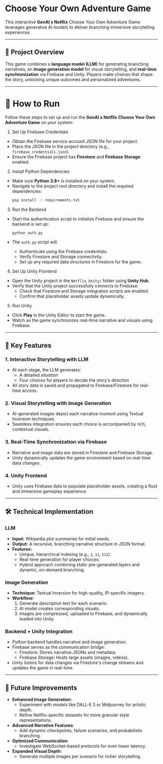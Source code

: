 # Choose Your Own Adventure Game

This interactive **GenAI x Netflix** Choose Your Own Adventure Game leverages generative AI models to deliver branching immersive storytelling experiences.

---

## 🚀 Project Overview

This game combines a **language model (LLM)** for generating branching narratives, an **image generation model** for visual storytelling, and **real-time synchronization** via Firebase and Unity. Players make choices that shape the story, unlocking unique outcomes and personalized adventures.

---


# 🔧 How to Run

Follow these steps to set up and run the **GenAI x Netflix Choose Your Own Adventure Game** on your system:

1. Set Up Firebase Credentials

- Obtain the Firebase service account JSON file for your project.
- Place the JSON file in the project directory (e.g., `firebase_credentials.json`).
- Ensure the Firebase project has **Firestore** and **Firebase Storage** enabled.

2. Install Python Dependencies

- Make sure **Python 3.8+** is installed on your system.
- Navigate to the project root directory and install the required dependencies:
  ```bash
  pip install -r requirements.txt
  ```

3. Run the Backend

- Start the authentication script to initialize Firebase and ensure the backend is set up:

  ```bash
  python auth.py
  ```

- The `auth.py` script will:

  - Authenticate using the Firebase credentials.
  - Verify Firestore and Storage connectivity.
  - Set up any required data structures in Firestore for the game.

4. Set Up Unity Frontend

- Open the Unity project in the `Netflix_Unity/` folder using **Unity Hub**.
- Verify that the Unity project successfully connects to Firebase:
     - Check that Firestore and Storage integration scripts are enabled.
     - Confirm that placeholder assets update dynamically.

5. Run Unity

- Click **Play** in the Unity Editor to start the game.
- Watch as the game synchronizes real-time narrative and visuals using Firebase.

---

## 🔧 Key Features

### 1. **Interactive Storytelling with LLM**
- At each stage, the LLM generates:
  - A detailed *situation*
  - Four *choices* for players to decide the story's direction
- All story data is saved and propagated to Firebase/Firestore for real-time access.

### 2. **Visual Storytelling with Image Generation**
- AI-generated images depict each narrative moment using Textual Inversion techniques.
- Seamless integration ensures each choice is accompanied by rich, contextual visuals.

### 3. **Real-Time Synchronization via Firebase**
- Narrative and image data are stored in Firestore and Firebase Storage.
- Unity dynamically updates the game environment based on real-time data changes.

### 4. **Unity Frontend**
- Unity uses Firebase data to populate placeholder assets, creating a fluid and immersive gameplay experience.

---

## 🛠️ Technical Implementation

### LLM
- **Input:** Wikipedia plot summaries for initial seeds.
- **Output:** A recursive, branching narrative structure in JSON format.
- **Features:**
  - Unique, hierarchical indexing (e.g., `1`, `11`, `111`).
  - Real-time generation for player choices.
  - Hybrid approach combining static pre-generated layers and dynamic, on-demand branching.

### Image Generation
- **Technique:** Textual Inversion for high-quality, IP-specific imagery.
- **Workflow:**
  1. Generate descriptive text for each scenario.
  2. AI model creates corresponding visuals.
  3. Images are compressed, uploaded to Firebase, and dynamically loaded into Unity.

### Backend + Unity Integration
- Python backend handles narrative and image generation.
- Firebase serves as the communication bridge:
  - Firestore: Stores narrative JSONs and metadata.
  - Firebase Storage: Hosts large assets (images, videos).
- Unity listens for data changes via Firestore's change streams and updates the game in real-time.

---

## 🔮 Future Improvements

- **Enhanced Image Generation**:
  - Experiment with models like DALL-E 3 or Midjourney for artistic depth.
  - Refine Netflix-specific datasets for more granular style representations.
- **Advanced Narrative Features**:
  - Add dynamic checkpoints, failure scenarios, and probabilistic branching.
- **Optimized Communication**:
  - Investigate WebSocket-based protocols for even lower latency.
- **Expanded Visual Depth**:
  - Generate multiple images per scenario for richer storytelling.
